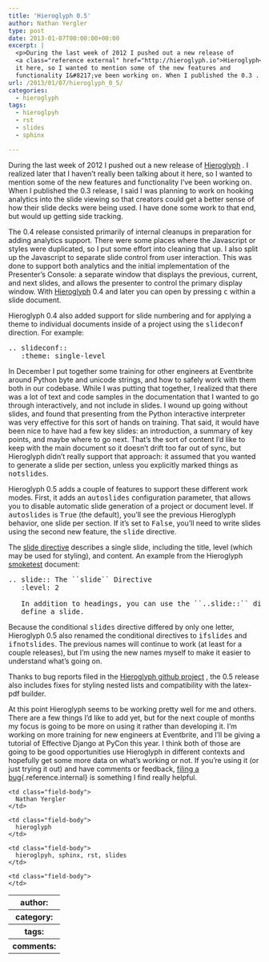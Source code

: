 ```yaml
---
title: 'Hieroglyph 0.5'
author: Nathan Yergler
type: post
date: 2013-01-07T00:00:00+00:00
excerpt: |
  <p>During the last week of 2012 I pushed out a new release of
  <a class="reference external" href="http://hieroglyph.io">Hieroglyph</a>. I realized later that I haven&#8217;t really been talking about
  it here, so I wanted to mention some of the new features and
  functionality I&#8217;ve been working on. When I published the 0.3 ...</p>
url: /2013/01/07/hieroglyph_0_5/
categories:
  - hieroglyph
tags:
  - hieroglpyh
  - rst
  - slides
  - sphinx

---
```

During the last week of 2012 I pushed out a new release of [Hieroglyph][1] . I realized later that I haven&#8217;t really been talking about it here, so I wanted to mention some of the new features and functionality I&#8217;ve been working on. When I published the 0.3 release, I said I was planning to work on hooking analytics into the slide viewing so that creators could get a better sense of how their slide decks were being used. I have done some work to that end, but would up getting side tracking.

The 0.4 release consisted primarily of internal cleanups in preparation for adding analytics support. There were some places where the Javascript or styles were duplicated, so I put some effort into cleaning that up. I also split up the Javascript to separate slide control from user interaction. This was done to support both analytics and the initial implementation of the Presenter&#8217;s Console: a separate window that displays the previous, current, and next slides, and allows the presenter to control the primary display window. With [Hieroglyph][1]  0.4 and later you can open by pressing <tt class="docutils literal">c</tt> within a slide document.

Hieroglyph 0.4 also added support for slide numbering and for applying a theme to individual documents inside of a project using the <tt class="docutils literal">slideconf</tt> direction. For example:

<pre class="literal-block">.. slideconf::
   :theme: single-level
</pre>

In December I put together some training for other engineers at Eventbrite around Python byte and unicode strings, and how to safely work with them both in our codebase. While I was putting that together, I realized that there was a lot of text and code samples in the documentation that I wanted to go through interactively, and not include in slides. I wound up going without slides, and found that presenting from the Python interactive interpreter was very effective for this sort of hands on training. That said, it would have been nice to have had a few key slides: an introduction, a summary of key points, and maybe where to go next. That&#8217;s the sort of content I&#8217;d like to keep with the main document so it doesn&#8217;t drift too far out of sync, but Hieroglyph didn&#8217;t really support that approach: it assumed that you wanted to generate a slide per section, unless you explicitly marked things as <tt class="docutils literal">notslides</tt>.

Hieroglyph 0.5 adds a couple of features to support these different work modes. First, it adds an <tt class="docutils literal">autoslides</tt> configuration parameter, that allows you to disable automatic slide generation of a project or document level. If <tt class="docutils literal">autoslides</tt> is <tt class="docutils literal">True</tt> (the default), you&#8217;ll see the previous Hieroglyph behavior, one slide per section. If it&#8217;s set to <tt class="docutils literal">False</tt>, you&#8217;ll need to write slides using the second new feature, the <tt class="docutils literal">slide</tt> directive.

The [slide directive][2]  describes a single slide, including the title, level (which may be used for styling), and content. An example from the Hieroglyph [smoketest][3]  document:

<pre class="literal-block">.. slide:: The ``slide`` Directive
   :level: 2

   In addition to headings, you can use the ``..slide::`` directive to
   define a slide.
</pre>

Because the conditional <tt class="docutils literal">slides</tt> directive differed by only one letter, Hieroglyph 0.5 also renamed the conditional directives to <tt class="docutils literal">ifslides</tt> and <tt class="docutils literal">ifnotslides</tt>. The previous names will continue to work (at least for a couple releases), but I&#8217;m using the new names myself to make it easier to understand what&#8217;s going on.

Thanks to bug reports filed in the [Hieroglyph github project][4] , the 0.5 release also includes fixes for styling nested lists and compatibility with the latex-pdf builder.

At this point Hieroglyph seems to be working pretty well for me and others. There are a few things I&#8217;d like to add yet, but for the next couple of months my focus is going to be more on using it rather than developing it. I&#8217;m working on more training for new engineers at Eventbrite, and I&#8217;ll be giving a tutorial of Effective Django at PyCon this year. I think both of those are going to be good opportunities use Hieroglyph in different contexts and hopefully get some more data on what&#8217;s working or not. If you&#8217;re using it (or just trying it out) and have comments or feedback, [filing a bug][5]{.reference.internal} is something I find really helpful.

<table class="docutils field-list" frame="void" id="filing-a-bug" rules="none">
  <col class="field-name" /> <col class="field-body" /> <tr class="field">
    <th class="field-name">
      author:
    </th>

    <td class="field-body">
      Nathan Yergler
    </td>
  </tr>

  <tr class="field">
    <th class="field-name">
      category:
    </th>

    <td class="field-body">
      hieroglyph
    </td>
  </tr>

  <tr class="field">
    <th class="field-name">
      tags:
    </th>

    <td class="field-body">
      hieroglpyh, sphinx, rst, slides
    </td>
  </tr>

  <tr class="field">
    <th class="field-name">
      comments:
    </th>

    <td class="field-body">
    </td>
  </tr>
</table>

 [1]: http://hieroglyph.io
 [2]: http://hieroglyph.io/advanced.html#the-slide-directive
 [3]: http://hieroglyph.io/tests/smoketest.html
 [4]: https://github.com/nyergler/hieroglyph
 [5]: #filing-a-bug